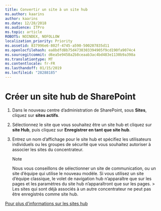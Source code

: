 ```yaml
---
title: Convertir un site à un site hub
ms.author: kaarins
author: kaarins
ms.date: 12/28/2018
ms.audience: ITPro
ms.topic: article
ROBOTS: NOINDEX, NOFOLLOW
localization_priority: Priority
ms.assetid: 837996e6-802f-4745-a590-500207835d11
ms.openlocfilehash: ea8bdfd8b75d4730303394905f9cd190fa9074c4
ms.sourcegitcommit: d6ea5e9458a2b8ceaab3ac4bd483e1130b9a398a
ms.translationtype: MT
ms.contentlocale: fr-FR
ms.lasthandoff: 01/15/2019
ms.locfileid: "28288185"
---
```

# <a name="create-a-sharepoint-hub-site"></a>Créer un site hub de SharePoint

1. Dans le nouveau centre d’administration de SharePoint, sous **Sites**, cliquez sur **sites actifs**. 
    
2. Sélectionnez le site que vous souhaitez être un site hub et cliquez sur **site Hub**, puis cliquez sur **Enregistrer en tant que site hub**. 
    
3. Entrez un nom d’affichage pour le site hub et spécifiez les utilisateurs individuels ou les groupes de sécurité que vous souhaitez autoriser à associer les sites du concentrateur.
    
    > [!NOTE]
    >  Nous vous conseillons de sélectionner un site de communication, ou un site d’équipe qui utilise le nouveau modèle. Si vous utilisez un site d’équipe classique, le volet de navigation hub n’apparaître que sur les pages et les paramètres du site hub n’apparaîtront que sur les pages. > Les sites qui sont déjà associés à un autre concentrateur ne peut pas être enregistrés comme site hub. 
  
[Pour plus d’informations sur les sites hub](https://go.microsoft.com/fwlink/?linkid=869149)
  

